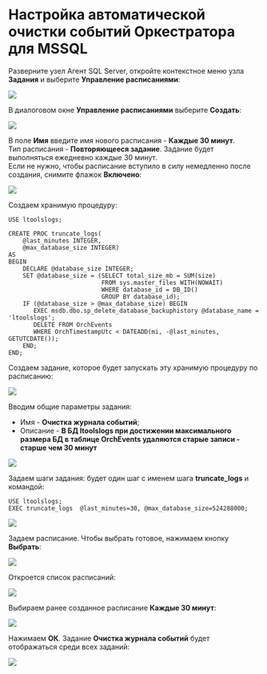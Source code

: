 # Настройка автоматической очистки событий Оркестратора для MSSQL

Разверните узел Агент SQL Server, откройте контекстное меню узла **Задания** и выберите **Управление расписаниями**:

![](../../../resources/admin/windows/clear-eventlog/1.-mssql-управление-расписаниями.png)

В диалоговом окне **Управление расписаниями** выберите **Создать**:

![](../../../resources/admin/windows/clear-eventlog/2.-mssql-создать.png)

В поле **Имя** введите имя нового расписания - **Каждые 30 минут**.\
Тип расписания - **Повторяющееся задание**. Задание будет выполняться ежедневно каждые 30 минут.\
Если не нужно, чтобы расписание вступило в силу немедленно после создания, снимите флажок **Включено**:

![](../../../resources/admin/windows/clear-eventlog/mssql.-очистка-событий.-свойства-расписания.png)


Создаем хранимую процедуру:

```TSQL
USE ltoolslogs;

CREATE PROC truncate_logs(
    @last_minutes INTEGER, 
    @max_database_size INTEGER)  
AS 
BEGIN
    DECLARE @database_size INTEGER;  
	SET @database_size = (SELECT total_size_mb = SUM(size)
                          FROM sys.master_files WITH(NOWAIT)
                          WHERE database_id = DB_ID() 
                          GROUP BY database_id);
    IF (@database_size > @max_database_size) BEGIN
       EXEC msdb.dbo.sp_delete_database_backuphistory @database_name = 'ltoolslogs';
       DELETE FROM OrchEvents 
       WHERE OrchTimestampUtc < DATEADD(mi, -@last_minutes, GETUTCDATE());
    END;
END;
```

Создаем задание, которое будет запускать эту хранимую процедуру по расписанию:

![](../../../resources/admin/windows/clear-eventlog/mssql.-очистка-событий.-создать-задание.png)

Вводим общие параметры задания:
* Имя - **Очистка журнала событий**; 
* Описание - **В БД ltoolslogs при достижении максимального размера БД в таблице OrchEvents удаляются старые записи - старше чем 30 минут**

![](../../../resources/admin/windows/clear-eventlog/4.-mssql-создание-задания-с-процедурой.png)

Задаем шаги задания: будет один шаг с именем шага **truncate_logs** и командой:
```
USE ltoolslogs;
EXEC truncate_logs  @last_minutes=30, @max_database_size=524288000;
```

![](../../../resources/admin/windows/clear-eventlog/6.-mssql-шаги-задания.png)

Задаем расписание. Чтобы выбрать готовое, нажимаем кнопку **Выбрать**:
  
![](../../../resources/admin/windows/clear-eventlog/7.-mssql-расписание-параметры.png)

Откроется список расписаний:
  
![](../../../resources/admin/windows/clear-eventlog/8.-mssql-выбор-расписания-для-задания.png)

Выбираем ранее созданное расписание **Каждые 30 минут**:
  
![](../../../resources/admin/windows/clear-eventlog/9.-mssql-выбор-2.png)

Нажимаем **ОК**. Задание **Очистка журнала событий** будет отображаться среди всех заданий:
  
![](../../../resources/admin/windows/clear-eventlog/10.-mssql-отображение-задания.png)

